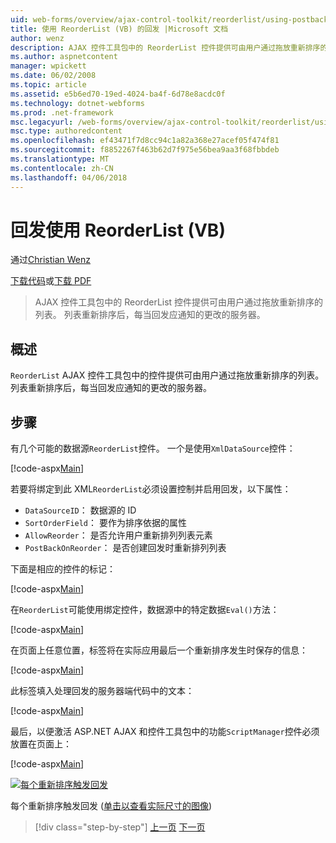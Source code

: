 ```yaml
---
uid: web-forms/overview/ajax-control-toolkit/reorderlist/using-postbacks-with-reorderlist-vb
title: 使用 ReorderList (VB) 的回发 |Microsoft 文档
author: wenz
description: AJAX 控件工具包中的 ReorderList 控件提供可由用户通过拖放重新排序的列表。 每当列表重新排序后，采购订单...
ms.author: aspnetcontent
manager: wpickett
ms.date: 06/02/2008
ms.topic: article
ms.assetid: e5b6ed70-19ed-4024-ba4f-6d78e8acdc0f
ms.technology: dotnet-webforms
ms.prod: .net-framework
msc.legacyurl: /web-forms/overview/ajax-control-toolkit/reorderlist/using-postbacks-with-reorderlist-vb
msc.type: authoredcontent
ms.openlocfilehash: ef43471f7d8cc94c1a82a368e27acef05f474f81
ms.sourcegitcommit: f8852267f463b62d7f975e56bea9aa3f68fbbdeb
ms.translationtype: MT
ms.contentlocale: zh-CN
ms.lasthandoff: 04/06/2018
---
```

<a name="using-postbacks-with-reorderlist-vb"></a>回发使用 ReorderList (VB)
====================
通过[Christian Wenz](https://github.com/wenz)

[下载代码](http://download.microsoft.com/download/9/3/f/93f8daea-bebd-4821-833b-95205389c7d0/ReorderList4.vb.zip)或[下载 PDF](http://download.microsoft.com/download/2/d/c/2dc10e34-6983-41d4-9c08-f78f5387d32b/reorderlist4VB.pdf)

> AJAX 控件工具包中的 ReorderList 控件提供可由用户通过拖放重新排序的列表。 列表重新排序后，每当回发应通知的更改的服务器。


## <a name="overview"></a>概述

`ReorderList` AJAX 控件工具包中的控件提供可由用户通过拖放重新排序的列表。 列表重新排序后，每当回发应通知的更改的服务器。

## <a name="steps"></a>步骤

有几个可能的数据源`ReorderList`控件。 一个是使用`XmlDataSource`控件：

[!code-aspx[Main](using-postbacks-with-reorderlist-vb/samples/sample1.aspx)]

若要将绑定到此 XML`ReorderList`必须设置控制并启用回发，以下属性：

- `DataSourceID`： 数据源的 ID
- `SortOrderField`： 要作为排序依据的属性
- `AllowReorder`： 是否允许用户重新排列列表元素
- `PostBackOnReorder`： 是否创建回发时重新排列列表

下面是相应的控件的标记：

[!code-aspx[Main](using-postbacks-with-reorderlist-vb/samples/sample2.aspx)]

在`ReorderList`可能使用绑定控件，数据源中的特定数据`Eval()`方法：

[!code-aspx[Main](using-postbacks-with-reorderlist-vb/samples/sample3.aspx)]

在页面上任意位置，标签将在实际应用最后一个重新排序发生时保存的信息：

[!code-aspx[Main](using-postbacks-with-reorderlist-vb/samples/sample4.aspx)]

此标签填入处理回发的服务器端代码中的文本：

[!code-aspx[Main](using-postbacks-with-reorderlist-vb/samples/sample5.aspx)]

最后，以便激活 ASP.NET AJAX 和控件工具包中的功能`ScriptManager`控件必须放置在页面上：

[!code-aspx[Main](using-postbacks-with-reorderlist-vb/samples/sample6.aspx)]


[![每个重新排序触发回发](using-postbacks-with-reorderlist-vb/_static/image2.png)](using-postbacks-with-reorderlist-vb/_static/image1.png)

每个重新排序触发回发 ([单击以查看实际尺寸的图像](using-postbacks-with-reorderlist-vb/_static/image3.png))

> [!div class="step-by-step"]
> [上一页](drag-and-drop-via-reorderlist-cs.md)
> [下一页](drag-and-drop-via-reorderlist-vb.md)
